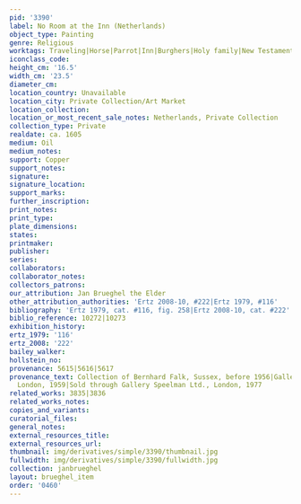```yaml
---
pid: '3390'
label: No Room at the Inn (Netherlands)
object_type: Painting
genre: Religious
worktags: Traveling|Horse|Parrot|Inn|Burghers|Holy family|New Testament|Wagon
iconclass_code:
height_cm: '16.5'
width_cm: '23.5'
diameter_cm:
location_country: Unavailable
location_city: Private Collection/Art Market
location_collection:
location_or_most_recent_sale_notes: Netherlands, Private Collection
collection_type: Private
realdate: ca. 1605
medium: Oil
medium_notes:
support: Copper
support_notes:
signature:
signature_location:
support_marks:
further_inscription:
print_notes:
print_type:
plate_dimensions:
states:
printmaker:
publisher:
series:
collaborators:
collaborator_notes:
collectors_patrons:
our_attribution: Jan Brueghel the Elder
other_attribution_authorities: 'Ertz 2008-10, #222|Ertz 1979, #116'
bibliography: 'Ertz 1979, cat. #116, fig. 258|Ertz 2008-10, cat. #222'
biblio_reference: 10272|10273
exhibition_history:
ertz_1979: '116'
ertz_2008: '222'
bailey_walker:
hollstein_no:
provenance: 5615|5616|5617
provenance_text: Collection of Bernhard Falk, Sussex, before 1956|Gallery Hallsborough,
  London, 1959|Sold through Gallery Speelman Ltd., London, 1977
related_works: 3835|3836
related_works_notes:
copies_and_variants:
curatorial_files:
general_notes:
external_resources_title:
external_resources_url:
thumbnail: img/derivatives/simple/3390/thumbnail.jpg
fullwidth: img/derivatives/simple/3390/fullwidth.jpg
collection: janbrueghel
layout: brueghel_item
order: '0460'
---
```


